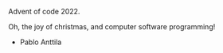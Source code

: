 Advent of code 2022.

Oh, the joy of christmas, and computer software programming!

- Pablo Anttila
